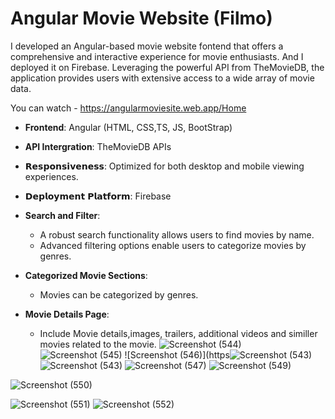# Angular Movie Website (Filmo)
I developed an Angular-based movie website fontend that offers a comprehensive and interactive experience for movie enthusiasts. And I deployed it on Firebase. Leveraging the powerful API from TheMovieDB, the application provides users with extensive access to a wide array of movie data.

You can watch - <https://angularmoviesite.web.app/Home>

* __Frontend__: Angular (HTML, CSS,TS, JS, BootStrap)
* __API Intergration__: TheMovieDB APIs
* 𝗥𝗲𝘀𝗽𝗼𝗻𝘀𝗶𝘃𝗲𝗻𝗲𝘀𝘀: Optimized for both desktop and mobile viewing experiences.
* 𝗗𝗲𝗽𝗹𝗼𝘆𝗺𝗲𝗻𝘁 𝗣𝗹𝗮𝘁𝗳𝗼𝗿𝗺: Firebase

* __Search and Filter__:
  * A robust search functionality allows users to find movies by name.
  * Advanced filtering options enable users to categorize movies by genres.

* __Categorized Movie Sections__:
  * Movies can be categorized by genres.

* __Movie Details Page__:
  * Include Movie details,images, trailers, additional videos and similler movies related to the movie.
![Screenshot (544)](https://github.com/user-attachments/assets/063323c2-3d8a-4bdc-9498-49bc3a69b374)
![Screenshot (545)](https://github.com/user-attachments/assets/dd26d756-284c-4df0-9c72-56958f36ecb3)
![Screenshot (546)](https![Screenshot (543)](https://github.com/user-attachments/assets/56a4798b-37b4-491f-8804-34fbd8ad31ee)
![Screenshot (543)](https://github.com/user-attachments/assets/1b1c46e3-acb8-49b2-afec-b5b3e3d46ac6)
![Screenshot (547)](https://github.com/user-attachments/assets/06f3cf1e-bbf7-49b6-91ca-0a48ab9e1ef1)
![Screenshot (549)](https://github.com/user-attachments/assets/14bfb4cb-b1e7-404f-ad85-ca3f65d66fd4)


![Screenshot (550)](https://github.com/user-attachments/assets/97c1a202-c1d9-440f-b959-45c1b8fe5cc9)

![Screenshot (551)](https://github.com/user-attachments/assets/880cf638-f638-4d36-9aa6-fa3bc952a82c)
![Screenshot (552)](https://github.com/user-attachments/assets/560f5deb-8004-4d5c-bb1f-ae199b9420a4)

